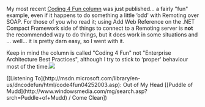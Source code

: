 My most recent [Coding 4 Fun column](http://msdn.microsoft.com/library/default.asp?url=/library/en-us/dncodefun/html/code4fun06272003.asp) was just published... a fairly "fun" example, even if it happens to do something a little &#8216;odd' with Remoting over SOAP. For those of you who read it; using Add Web Reference on the .NET Compact Framework side of things to connect to a Remoting server is **not** the recommended way to do things, but it does work in some situations and ... well... it is pretty darn easy, so I went with it.

Keep in mind the column is called "Coding 4 Fun" not "Enterprise Architecture Best Practices", although I try to stick to &#8216;proper' behaviour most of the time.![](http://help.microsoft.com/!data/en_us/data/messengerv47_xpxchg.its51/$content$/wink_smile.gif)

<div class="media">
  ([Listening To](http://msdn.microsoft.com/library/en-us/dncodefun/html/code4fun04252003.asp): Out of My Head [[Puddle of Mudd](http://www.windowsmedia.com/mg/search.asp?srch=Puddle+of+Mudd) / Come Clean])
</div>
